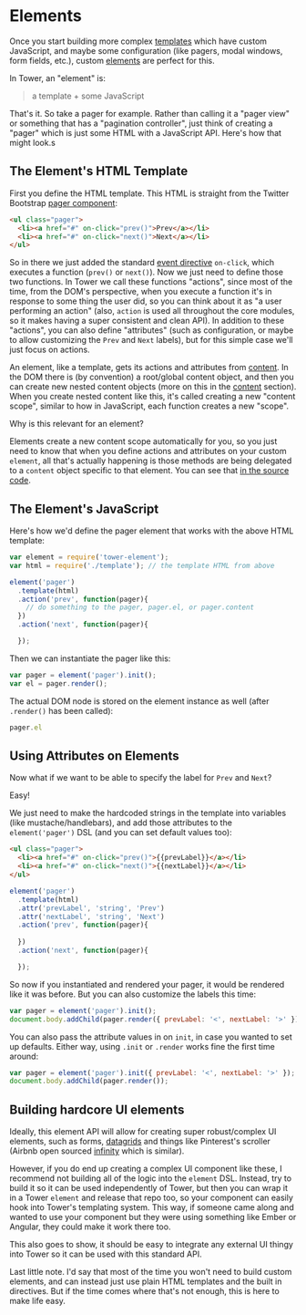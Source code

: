 # Elements

Once you start building more complex [templates](/guides/templates) which have custom JavaScript, and maybe some configuration (like pagers, modal windows, form fields, etc.), custom [elements](https://github.com/tower/element) are perfect for this.

In Tower, an "element" is:

> a template + some JavaScript

That's it. So take a pager for example. Rather than calling it a "pager view" or something that has a "pagination controller", just think of creating a "pager" which is just some HTML with a JavaScript API. Here's how that might look.s

## The Element's HTML Template

First you define the HTML template. This HTML is straight from the Twitter Bootstrap [pager component](http://twitter.github.io/bootstrap/components.html#pagination):

```html
<ul class="pager">
  <li><a href="#" on-click="prev()">Prev</a></li>
  <li><a href="#" on-click="next()">Next</a></li>
</ul>
```

So in there we just added the standard [event directive](https://github.com/tower/event-directive) `on-click`, which executes a function (`prev()` or `next()`). Now we just need to define those two functions. In Tower we call these functions "actions", since most of the time, from the DOM's perspective, when you execute a function it's in response to some thing the user did, so you can think about it as "a user performing an action" (also, `action` is used all throughout the core modules, so it makes having a super consistent and clean API). In addition to these "actions", you can also define "attributes" (such as configuration, or maybe to allow customizing the `Prev` and `Next` labels), but for this simple case we'll just focus on actions.

An element, like a template, gets its actions and attributes from [content](https://github.com/tower/content). In the DOM there is (by convention) a root/global content object, and then you can create new nested content objects (more on this in the [content](/guides/content) section). When you create nested content like this, it's called creating a new "content scope", similar to how in JavaScript, each function creates a new "scope".

Why is this relevant for an element?

Elements create a new content scope automatically for you, so you just need to know that when you define actions and attributes on your custom `element`, all that's actually happening is those methods are being delegated to a `content` object specific to that element. You can see that [in the source code](https://github.com/tower/element/blob/e5a301fa63d3a04f1abc5952143cd883a08d2434/lib/statics.js#L42-L50).

## The Element's JavaScript

Here's how we'd define the pager element that works with the above HTML template:

```js
var element = require('tower-element');
var html = require('./template'); // the template HTML from above

element('pager')
  .template(html)
  .action('prev', function(pager){
    // do something to the pager, pager.el, or pager.content
  })
  .action('next', function(pager){

  });
```

Then we can instantiate the pager like this:

```js
var pager = element('pager').init();
var el = pager.render();
```

The actual DOM node is stored on the element instance as well (after `.render()` has been called):

```js
pager.el
```

## Using Attributes on Elements

Now what if we want to be able to specify the label for `Prev` and `Next`?

Easy!

We just need to make the hardcoded strings in the template into variables (like mustache/handlebars), and add those attributes to the `element('pager')` DSL (and you can set default values too):

```html
<ul class="pager">
  <li><a href="#" on-click="prev()">{{prevLabel}}</a></li>
  <li><a href="#" on-click="next()">{{nextLabel}}</a></li>
</ul>
```

```js
element('pager')
  .template(html)
  .attr('prevLabel', 'string', 'Prev')
  .attr('nextLabel', 'string', 'Next')
  .action('prev', function(pager){
    
  })
  .action('next', function(pager){

  });
```

So now if you instantiated and rendered your pager, it would be rendered like it was before. But you can also customize the labels this time:

```js
var pager = element('pager').init();
document.body.addChild(pager.render({ prevLabel: '<', nextLabel: '>' }));
```

You can also pass the attribute values in on `init`, in case you wanted to set up defaults. Either way, using `.init` or `.render` works fine the first time around:

```js
var pager = element('pager').init({ prevLabel: '<', nextLabel: '>' });
document.body.addChild(pager.render());
```

## Building hardcore UI elements

Ideally, this element API will allow for creating super robust/complex UI elements, such as forms, [datagrids](https://github.com/mleibman/SlickGrid) and things like Pinterest's scroller (Airbnb open sourced [infinity](https://github.com/airbnb/infinity) which is similar).

However, if you do end up creating a complex UI component like these, I recommend not building all of the logic into the `element` DSL. Instead, try to build it so it can be used independently of Tower, but then you can wrap it in a Tower `element` and release that repo too, so your component can easily hook into Tower's templating system. This way, if someone came along and wanted to use your component but they were using something like Ember or Angular, they could make it work there too.

This also goes to show, it should be easy to integrate any external UI thingy into Tower so it can be used with this standard API.

Last little note. I'd say that most of the time you won't need to build custom elements, and can instead just use plain HTML templates and the built in directives. But if the time comes where that's not enough, this is here to make life easy.
